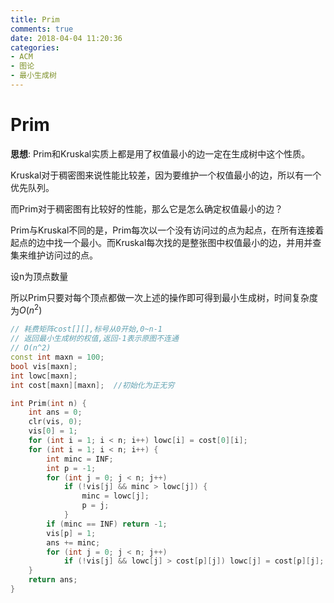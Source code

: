 ```yaml
---
title: Prim
comments: true
date: 2018-04-04 11:20:36
categories:
- ACM
- 图论
- 最小生成树
---
```


# Prim

**思想**:
Prim和Kruskal实质上都是用了权值最小的边一定在生成树中这个性质。

Kruskal对于稠密图来说性能比较差，因为要维护一个权值最小的边，所以有一个优先队列。

而Prim对于稠密图有比较好的性能，那么它是怎么确定权值最小的边？

Prim与Kruskal不同的是，Prim每次以一个没有访问过的点为起点，在所有连接着起点的边中找一个最小。而Kruskal每次找的是整张图中权值最小的边，并用并查集来维护访问过的点。

设n为顶点数量

所以Prim只要对每个顶点都做一次上述的操作即可得到最小生成树，时间复杂度为$O(n^2)$

```cpp
// 耗费矩阵cost[][],标号从0开始,0~n-1
// 返回最小生成树的权值,返回-1表示原图不连通
// O(n^2)
const int maxn = 100;
bool vis[maxn];
int lowc[maxn];
int cost[maxn][maxn];  //初始化为正无穷

int Prim(int n) {
    int ans = 0;
    clr(vis, 0);
    vis[0] = 1;
    for (int i = 1; i < n; i++) lowc[i] = cost[0][i];
    for (int i = 1; i < n; i++) {
        int minc = INF;
        int p = -1;
        for (int j = 0; j < n; j++)
            if (!vis[j] && minc > lowc[j]) {
                minc = lowc[j];
                p = j;
            }
        if (minc == INF) return -1;
        vis[p] = 1;
        ans += minc;
        for (int j = 0; j < n; j++)
            if (!vis[j] && lowc[j] > cost[p][j]) lowc[j] = cost[p][j];
    }
    return ans;
}
```
